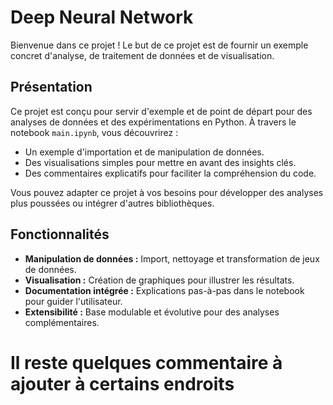 # Deep Neural Network

Bienvenue dans ce projet ! Le but de ce projet est de fournir un exemple concret d'analyse, de traitement de données et de visualisation.

## Présentation

Ce projet est conçu pour servir d'exemple et de point de départ pour des analyses de données et des expérimentations en Python. À travers le notebook `main.ipynb`, vous découvrirez :
- Un exemple d'importation et de manipulation de données.
- Des visualisations simples pour mettre en avant des insights clés.
- Des commentaires explicatifs pour faciliter la compréhension du code.

Vous pouvez adapter ce projet à vos besoins pour développer des analyses plus poussées ou intégrer d'autres bibliothèques.

## Fonctionnalités

- **Manipulation de données :** Import, nettoyage et transformation de jeux de données.
- **Visualisation :** Création de graphiques pour illustrer les résultats.
- **Documentation intégrée :** Explications pas-à-pas dans le notebook pour guider l'utilisateur.
- **Extensibilité :** Base modulable et évolutive pour des analyses complémentaires.

# Il reste quelques commentaire à ajouter à certains endroits

